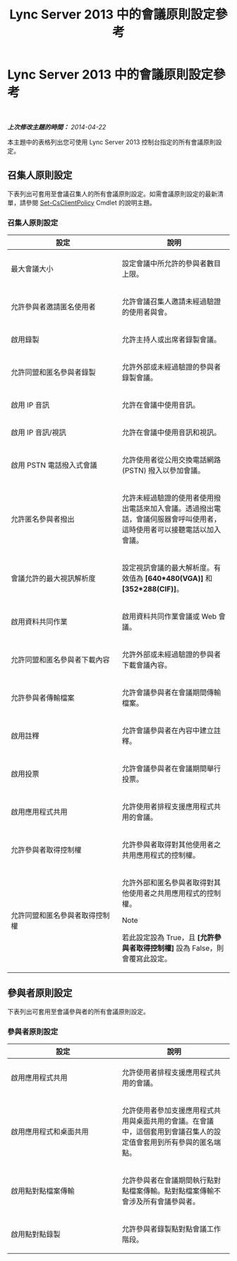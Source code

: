 ﻿---
title: Lync Server 2013 中的會議原則設定參考
TOCTitle: Lync Server 2013 中的會議原則設定參考
ms:assetid: ec8125f7-ef78-4a2b-8db0-4dd3cf5a4065
ms:mtpsurl: https://technet.microsoft.com/zh-tw/library/Gg429724(v=OCS.15)
ms:contentKeyID: 49292711
ms.date: 08/10/2015
mtps_version: v=OCS.15
ms.translationtype: HT
---

# Lync Server 2013 中的會議原則設定參考

 

_**上次修改主題的時間：** 2014-04-22_

本主題中的表格列出您可使用 Lync Server 2013 控制台指定的所有會議原則設定。

## 召集人原則設定

下表列出可套用至會議召集人的所有會議原則設定。如需會議原則設定的最新清單，請參閱 [Set-CsClientPolicy](https://docs.microsoft.com/en-us/powershell/module/skype/Set-CsClientPolicy) Cmdlet 的說明主題。

### 召集人原則設定

<table>
<colgroup>
<col style="width: 50%" />
<col style="width: 50%" />
</colgroup>
<thead>
<tr class="header">
<th>設定</th>
<th>說明</th>
</tr>
</thead>
<tbody>
<tr class="odd">
<td><p>最大會議大小</p></td>
<td><p>設定會議中所允許的參與者數目上限。</p></td>
</tr>
<tr class="even">
<td><p>允許參與者邀請匿名使用者</p></td>
<td><p>允許會議召集人邀請未經過驗證的使用者與會。</p></td>
</tr>
<tr class="odd">
<td><p>啟用錄製</p></td>
<td><p>允許主持人或出席者錄製會議。</p></td>
</tr>
<tr class="even">
<td><p>允許同盟和匿名參與者錄製</p></td>
<td><p>允許外部或未經過驗證的參與者錄製會議。</p></td>
</tr>
<tr class="odd">
<td><p>啟用 IP 音訊</p></td>
<td><p>允許在會議中使用音訊。</p></td>
</tr>
<tr class="even">
<td><p>啟用 IP 音訊/視訊</p></td>
<td><p>允許在會議中使用音訊和視訊。</p></td>
</tr>
<tr class="odd">
<td><p>啟用 PSTN 電話撥入式會議</p></td>
<td><p>允許使用者從公用交換電話網路 (PSTN) 撥入以參加會議。</p></td>
</tr>
<tr class="even">
<td><p>允許匿名參與者撥出</p></td>
<td><p>允許未經過驗證的使用者使用撥出電話來加入會議。透過撥出電話，會議伺服器會呼叫使用者，這時使用者可以接聽電話以加入會議。</p></td>
</tr>
<tr class="odd">
<td><p>會議允許的最大視訊解析度</p></td>
<td><p>設定視訊會議的最大解析度。有效值為 <strong>[640*480(VGA)]</strong> 和 <strong>[352*288(CIF)]</strong>。</p></td>
</tr>
<tr class="even">
<td><p>啟用資料共同作業</p></td>
<td><p>啟用資料共同作業會議或 Web 會議。</p></td>
</tr>
<tr class="odd">
<td><p>允許同盟和匿名參與者下載內容</p></td>
<td><p>允許外部或未經過驗證的參與者下載會議內容。</p></td>
</tr>
<tr class="even">
<td><p>允許參與者傳輸檔案</p></td>
<td><p>允許會議參與者在會議期間傳輸檔案。</p></td>
</tr>
<tr class="odd">
<td><p>啟用註釋</p></td>
<td><p>允許會議參與者在內容中建立註釋。</p></td>
</tr>
<tr class="even">
<td><p>啟用投票</p></td>
<td><p>允許會議參與者在會議期間舉行投票。</p></td>
</tr>
<tr class="odd">
<td><p>啟用應用程式共用</p></td>
<td><p>允許使用者排程支援應用程式共用的會議。</p></td>
</tr>
<tr class="even">
<td><p>允許參與者取得控制權</p></td>
<td><p>允許參與者取得對其他使用者之共用應用程式的控制權。</p></td>
</tr>
<tr class="odd">
<td><p>允許同盟和匿名參與者取得控制權</p></td>
<td><p>允許外部和匿名參與者取得對其他使用者之共用應用程式的控制權。</p>
<div class="alert">

> [!NOTE]  
> 若此設定設為 True，且 <strong>[允許參與者取得控制權]</strong> 設為 False，則會覆寫此設定。


</div></td>
</tr>
</tbody>
</table>


## 參與者原則設定

下表列出可套用至會議參與者的所有會議原則設定。

### 參與者原則設定

<table>
<colgroup>
<col style="width: 50%" />
<col style="width: 50%" />
</colgroup>
<thead>
<tr class="header">
<th>設定</th>
<th>說明</th>
</tr>
</thead>
<tbody>
<tr class="odd">
<td><p>啟用應用程式共用</p></td>
<td><p>允許使用者排程支援應用程式共用的會議。</p></td>
</tr>
<tr class="even">
<td><p>啟用應用程式和桌面共用</p></td>
<td><p>允許使用者參加支援應用程式共用與桌面共用的會議。在會議中，這個套用到會議召集人的設定值會套用到所有參與的匿名端點。</p></td>
</tr>
<tr class="odd">
<td><p>啟用點對點檔案傳輸</p></td>
<td><p>允許參與者在會議期間執行點對點檔案傳輸。點對點檔案傳輸不會涉及所有會議參與者。</p></td>
</tr>
<tr class="even">
<td><p>啟用點對點錄製</p></td>
<td><p>允許參與者錄製點對點會議工作階段。</p></td>
</tr>
</tbody>
</table>

